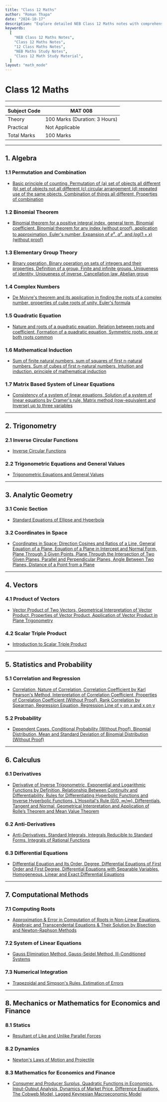 ```yaml
---
title: "Class 12 Maths"
author: "Roman Thapa"
date: "2024-10-17"
description: "Explore detailed NEB Class 12 Maths notes with comprehensive coverage on key topics such as Algebra, Trigonometry, Analytic Geometry, Statistics and Probability, Calculus, and more. Perfect for students preparing for NEB exams."
keywords:
  [
    "NEB Class 12 Maths Notes",
    "Class 12 Maths Notes",
    "12 Class Maths Notes",
    "NEB Maths Study Notes",
    "Class 12 Math Study Material",
  ]
layout: "math_mode"
---
```


# Class 12 Maths

---

| Subject Code | MAT 008                       |
| ------------ | ----------------------------- |
| Theory       | 100 Marks (Duration: 3 Hours) |
| Practical    | Not Applicable                |
| Total Marks  | 100 Marks                     |

---

## 1. Algebra

### 1.1 Permutation and Combination

- [Basic principle of counting, Permutation of (a) set of objects all different (b) set of objects not all different (c) circular arrangement (d) repeated use of the same objects, Combination of things all different, Properties of combination](algebra/permutation-combination.html)

### 1.2 Binomial Theorem

- [Binomial theorem for a positive integral index, general term, Binomial coefficient, Binomial theorem for any index (without proof), application to approximation, Euler's number, Expansion of $e^x$, $a^x$, and $log(1+x)$ (without proof)](algebra/binomial-theorem.html)

### 1.3 Elementary Group Theory

- [Binary operation, Binary operation on sets of integers and their properties, Definition of a group, Finite and infinite groups, Uniqueness of identity, Uniqueness of inverse, Cancellation law, Abelian group](algebra/elementary-group-theory.html)

### 1.4 Complex Numbers

- [De Moivre's theorem and its application in finding the roots of a complex number, properties of cube roots of unity, Euler's formula](algebra/complex-numbers.html)

### 1.5 Quadratic Equation

- [Nature and roots of a quadratic equation, Relation between roots and coefficient, Formation of a quadratic equation, Symmetric roots, one or both roots common](algebra/quadratic-equation.html)

### 1.6 Mathematical Induction

- [Sum of finite natural numbers, sum of squares of first n-natural numbers, Sum of cubes of first n-natural numbers, Intuition and induction, principle of mathematical induction](algebra/mathematical-induction.html)

### 1.7 Matrix Based System of Linear Equations

- [Consistency of a system of linear equations, Solution of a system of linear equations by Cramer's rule, Matrix method (row-equivalent and Inverse) up to three variables](algebra/matrix-based-system.html)

---

## 2. Trigonometry

### 2.1 Inverse Circular Functions

- [Inverse Circular Functions](trigonometry/inverse-circular-functions.html)

### 2.2 Trigonometric Equations and General Values

- [Trigonometric Equations and General Values](trigonometry/trigonometric-equations.html)

---

## 3. Analytic Geometry

### 3.1 Conic Section

- [Standard Equations of Ellipse and Hyperbola](analytic-geometry/conic-section.html)

### 3.2 Coordinates in Space

- [Coordinates in Space: Direction Cosines and Ratios of a Line, General Equation of a Plane, Equation of a Plane in Intercept and Normal Form, Plane Through 3 Given Points, Plane Through the Intersection of Two Given Planes, Parallel and Perpendicular Planes, Angle Between Two Planes, Distance of a Point from a Plane](analytic-geometry/coordinates-in-space.html)

---

## 4. Vectors

### 4.1 Product of Vectors

- [Vector Product of Two Vectors, Geometrical Interpretation of Vector Product, Properties of Vector Product, Application of Vector Product in Plane Trigonometry](vectors/product-of-vectors.html)

### 4.2 Scalar Triple Product

- [Introduction to Scalar Triple Product](vectors/scalar-triple-product.html)

---

## 5. Statistics and Probability

### 5.1 Correlation and Regression

- [Correlation, Nature of Correlation, Correlation Coefficient by Karl Pearson's Method, Interpretation of Correlation Coefficient, Properties of Correlation Coefficient (Without Proof), Rank Correlation by Spearman, Regression Equation, Regression Line of y on x and x on y](statistics/correlation-and-regression.html)

### 5.2 Probability

- [Dependent Cases, Conditional Probability (Without Proof), Binomial Distribution, Mean and Standard Deviation of Binomial Distribution (Without Proof)](statistics/probability.html)

---

## 6. Calculus

### 6.1 Derivatives

- [Derivative of Inverse Trigonometric, Exponential and Logarithmic Functions by Definition, Relationship Between Continuity and Differentiability, Rules for Differentiating Hyperbolic Functions and Inverse Hyperbolic Functions, L’Hospital's Rule (0/0, ∞/∞), Differentials, Tangent and Normal, Geometrical Interpretation and Application of Rolle’s Theorem and Mean Value Theorem](calculus/derivatives.html)

### 6.2 Anti-Derivatives

- [Anti-Derivatives, Standard Integrals, Integrals Reducible to Standard Forms, Integrals of Rational Functions](calculus/anti-derivatives.html)

### 6.3 Differential Equations

- [Differential Equation and Its Order, Degree, Differential Equations of First Order and First Degree, Differential Equations with Separable Variables, Homogeneous, Linear and Exact Differential Equations](calculus/differential-equations.html)

---

## 7. Computational Methods

### 7.1 Computing Roots

- [Approximation & Error in Computation of Roots in Non-Linear Equations, Algebraic and Transcendental Equations & Their Solution by Bisection and Newton-Raphson Methods](computational-methods/computing-roots.html)

### 7.2 System of Linear Equations

- [Gauss Elimination Method, Gauss-Seidel Method, Ill-Conditioned Systems](computational-methods/system-of-linear-equations.html)

### 7.3 Numerical Integration

- [Trapezoidal and Simpson's Rules, Estimation of Errors](computational-methods/numerical-integration.html)

---

## 8. Mechanics or Mathematics for Economics and Finance

### 8.1 Statics

- [Resultant of Like and Unlike Parallel Forces](mechanics-or-mathematics-for-economics/statics.html)

### 8.2 Dynamics

- [Newton's Laws of Motion and Projectile](mechanics-or-mathematics-for-economics/dynamics.html)

### 8.3 Mathematics for Economics and Finance

- [Consumer and Producer Surplus, Quadratic Functions in Economics, Input-Output Analysis, Dynamics of Market Price, Difference Equations, The Cobweb Model, Lagged Keynesian Macroeconomic Model](mechanics-or-mathematics-for-economics/mathematics-for-economics.html)
